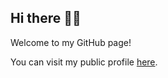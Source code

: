 ## Hi there 👋🏻

Welcome to my GitHub page!

You can visit my public profile [here](https://github.com/mhrstmnn).
